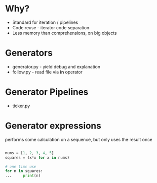# Why?
- Standard for iteration / pipelines
- Code reuse - iterator code separation
- Less memory than comprehensions, on big objects

# Generators
- generator.py - yield debug and explanation
- follow.py - read file via **in** operator

# Generator Pipelines
- ticker.py

# Generator expressions
performs some calculation on a sequence, but only uses the result once

```python

nums = [1, 2, 3, 4, 5]
squares = (x*x for x in nums)

# one time use
for n in squares:
...     print(n)

```
